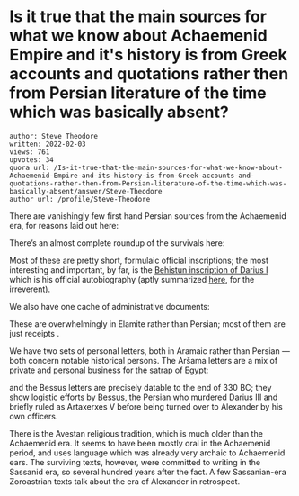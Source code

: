 # Is it true that the main sources for what we know about Achaemenid Empire and it's history is from Greek accounts and quotations rather then from Persian literature of the time which was basically absent?

	author: Steve Theodore
	written: 2022-02-03
	views: 761
	upvotes: 34
	quora url: /Is-it-true-that-the-main-sources-for-what-we-know-about-Achaemenid-Empire-and-its-history-is-from-Greek-accounts-and-quotations-rather-then-from-Persian-literature-of-the-time-which-was-basically-absent/answer/Steve-Theodore
	author url: /profile/Steve-Theodore


There are vanishingly few first hand Persian sources from the Achaemenid era, for reasons laid out here:



There’s an almost complete roundup of the survivals here:



Most of these are pretty short, formulaic official inscriptions; the most interesting and important, by far, is the [Behistun inscription of Darius I](http://www.avesta.org/op/op.htm#db1) which is his official autobiography (aptly summarized [here](https://www.quora.com/Could-you-summarize-the-Behistun-inscription/answer/Luka-Trkanjec), for the irreverent).

We also have one cache of administrative documents:



These are overwhelmingly in Elamite rather than Persian; most of them are just receipts .

We have two sets of personal letters, both in Aramaic rather than Persian — both concern notable historical persons. The Aršama letters are a mix of private and personal business for the satrap of Egypt:



and the Bessus letters are precisely datable to the end of 330 BC; they show logistic efforts by [Bessus](https://en.wikipedia.org/wiki/Bessus), the Persian who murdered Darius III and briefly ruled as Artaxerxes V before being turned over to Alexander by his own officers.



There is the Avestan religious tradition, which is much older than the Achaemenid era. It seems to have been mostly oral in the Achaemenid period, and uses language which was already very archaic to Achaemenid ears. The surviving texts, however, were committed to writing in the Sassanid era, so several hundred years after the fact. A few Sassanian-era Zoroastrian texts talk about the era of Alexander in retrospect.




